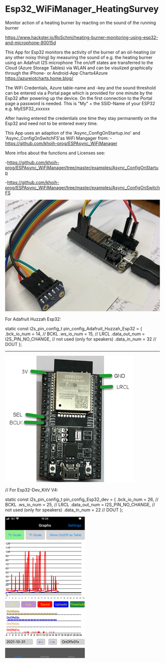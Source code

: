 # Esp32_WiFiManager_HeatingSurvey

Monitor action of a heating burner by reacting on the sound of the running burner

https://www.hackster.io/RoSchmi/heating-burner-monitoring-using-esp32-and-microphone-80015d


This App for Esp32 monitors the activity of the burner of an oil-heating
(or any other noisy thing) by measuring the sound of e.g. the heating burner 
using an Adafruit I2S microphone
The on/off states are transferred to the Cloud (Azure Storage Tables)
via WLAN and can be visulized graphically through the iPhone- or Android-App
Charts4Azure  https://azureiotcharts.home.blog/

The WiFi Credentials, Azure table-name and -key and the sound threshold can be entered 
via a Portal page which is provided for one minute by the Esp32 after powering up the device.
On the first connection to the Portal page a password is needed. 
This is "My" + the SSID-Name of your ESP32 e.g. MyESP32_xxxxxx

After having entered the credentials one time they stay permanently on the Esp32 and need not to be entered every time.

This App uses an adaption of the 'Async_ConfigOnStartup.ino' and 'Async_ConfigOnSwitchFS'as WiFi Mangager
from: -https://github.com/khoih-prog/ESPAsync_WiFiManager 

More infos about the functions and Licenses see:

-https://github.com/khoih-prog/ESPAsync_WiFiManager/tree/master/examples/Async_ConfigOnStartup

-https://github.com/khoih-prog/ESPAsync_WiFiManager/tree/master/examples/Async_ConfigOnSwitchFS

![Gallery](https://github.com/RoSchmi/Esp32_WiFiManager_HeatingSurvey/blob/master/pictures/Esp32_Huzzah_I2S_Microphone.png)

For Adafruit Huzzah Esp32:

static const i2s_pin_config_t pin_config_Adafruit_Huzzah_Esp32 = {
    .bck_io_num = 14,                   // BCKL
    .ws_io_num = 15,                    // LRCL
    .data_out_num = I2S_PIN_NO_CHANGE,  // not used (only for speakers)
    .data_in_num = 32                   // DOUT
};
******************************************************************
![Gallery](https://github.com/RoSchmi/Esp32_WiFiManager_HeatingSurvey/blob/master/pictures/ESP32%20Dev-KitC%20V4.png)

// For Esp32-Dev_KitV V4:

static const i2s_pin_config_t pin_config_Esp32_dev = {
    .bck_io_num = 26,                   // BCKL
    .ws_io_num = 25,                    // LRCL
    .data_out_num = I2S_PIN_NO_CHANGE,  // not used (only for speakers)
    .data_in_num = 22                   // DOUT
};

![Gallery](https://github.com/RoSchmi/Esp32_WiFiManager_HeatingSurvey/blob/master/pictures/Heating_Survey.png)
